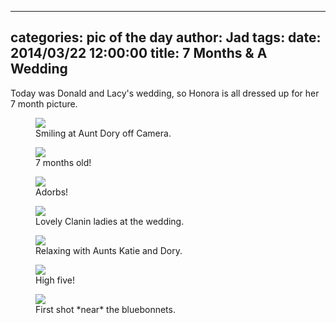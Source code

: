 
---
categories: pic of the day
author: Jad
tags: 
date: 2014/03/22 12:00:00
title: 7 Months & A Wedding 
---
Today was Donald and Lacy's wedding, so Honora is all dressed up for her 7 month picture.

<figure>
<img src="/img/2014/03/22/img_7713_medium.jpg" />
<figcaption>Smiling at Aunt Dory off Camera.</figcaption>
</figure>

<figure>
<img src="/img/2014/03/22/img_7697_medium.jpg" />
<figcaption>7 months old!</figcaption>
</figure>

<figure>
<img src="/img/2014/03/22/img_7676_medium.jpg" />
<figcaption>Adorbs!</figcaption>
</figure>

<figure>
<img src="/img/2014/03/22/img_20140322_171855977_hdr_medium.jpg" />
<figcaption>Lovely Clanin ladies at the wedding.</figcaption>
</figure>

<figure>
<img src="/img/2014/03/22/img_7660_medium.jpg" />
<figcaption>Relaxing with Aunts Katie and Dory.</figcaption>
</figure>

<figure>
<img src="/img/2014/03/22/img_7665_medium.jpg" />
<figcaption>High five!</figcaption>
</figure>

<figure>
<img src="/img/2014/03/22/img_20140322_085412355_hdr_medium.jpg" />
<figcaption>First shot *near* the bluebonnets.</figcaption>
</figure>

